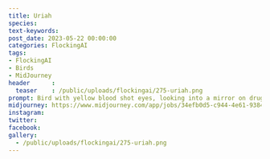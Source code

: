```yaml
---
title: Uriah
species: 
text-keywords: 
post_date: 2023-05-22 00:00:00
categories: FlockingAI
tags:
- FlockingAI
- Birds
- MidJourney 
header      :
  teaser    : /public/uploads/flockingai/275-uriah.png
prompt: Bird with yellow blood shot eyes, looking into a mirror on drugs, scared, fear and loathing, gonzo, manga,
midjourney: https://www.midjourney.com/app/jobs/34efb0d5-c944-4e61-9384-e0ecd3c1a968
instagram: 
twitter: 
facebook: 
gallery: 
  - /public/uploads/flockingai/275-uriah.png
---
```


